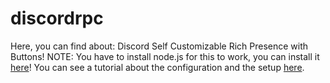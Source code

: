 # discordrpc
Here, you can find about: Discord Self Customizable Rich Presence with Buttons!
NOTE: You have to install node.js for this to work, you can install it [here](https://nodejs.org/en/download/)!
You can see a tutorial about the configuration and the setup [here](https://www.youtube.com/watch?v=NJxSb2cvRG8).
